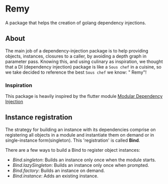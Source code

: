 # Remy

A package that helps the creation of golang dependency injections.

## About

The main job of a dependency-injection package is to help providing objects, instances, closures to a caller, by avoiding
a depth graph in parameter pass. Knowing this, and using culinary as inspiration, we thought that a DI (dependency
injection) package is like a `Sous chef` in a cuisine, so we take decided to reference the best `Sous chef` we know: "
Remy"!

### Inspiration

This package is heavily inspired by the 
flutter module [Modular Dependency Injection](https://modular.flutterando.com.br/docs/flutter_modular/dependency-injection)

## Instance registration

The strategy for building an instance with its dependencies comprise on registering all objects in a module and
instantiate them on demand or in single-instance form(singleton). This 'registration' is called **Bind**.

There are a few ways to build a Bind to register object instances:

- _Bind.singleton_: Builds an instance only once when the module starts.
- _Bind.lazySingleton_: Builds an instance only once when prompted.
- _Bind.factory_: Builds an instance on demand.
- _Bind.instance_: Adds an existing instance.
